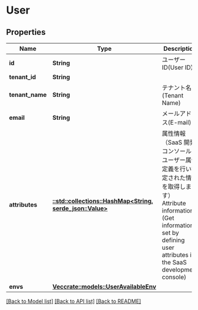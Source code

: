 # User

## Properties

Name | Type | Description | Notes
------------ | ------------- | ------------- | -------------
**id** | **String** | ユーザーID(User ID) | 
**tenant_id** | **String** |  | 
**tenant_name** | **String** | テナント名(Tenant Name) | 
**email** | **String** | メールアドレス(E-mail) | 
**attributes** | [**::std::collections::HashMap<String, serde_json::Value>**](serde_json::Value.md) | 属性情報（SaaS 開発コンソールでユーザー属性定義を行い設定された情報を取得します）  Attribute information (Get information set by defining user attributes in the SaaS development console)  | 
**envs** | [**Vec<crate::models::UserAvailableEnv>**](UserAvailableEnv.md) |  | 

[[Back to Model list]](../README.md#documentation-for-models) [[Back to API list]](../README.md#documentation-for-api-endpoints) [[Back to README]](../README.md)


